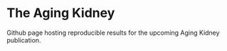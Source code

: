 # The Aging Kidney

Github page hosting reproducible results for the upcoming Aging Kidney publication.
